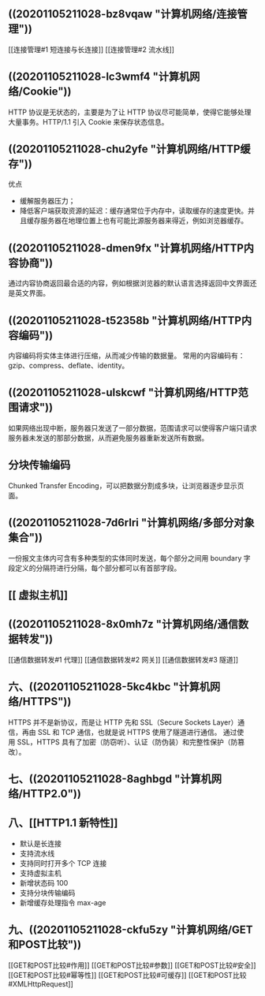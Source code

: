 ## ((20201105211028-bz8vqaw "计算机网络/连接管理"))

[[连接管理#1 短连接与长连接]]
[[连接管理#2 流水线]]

## ((20201105211028-lc3wmf4 "计算机网络/Cookie"))

HTTP 协议是无状态的，主要是为了让 HTTP 协议尽可能简单，使得它能够处理大量事务。HTTP/1.1 引入 Cookie 来保存状态信息。

## ((20201105211028-chu2yfe "计算机网络/HTTP缓存"))

优点

- 缓解服务器压力；
- 降低客户端获取资源的延迟：缓存通常位于内存中，读取缓存的速度更快。并且缓存服务器在地理位置上也有可能比源服务器来得近，例如浏览器缓存。

## ((20201105211028-dmen9fx "计算机网络/HTTP内容协商"))

通过内容协商返回最合适的内容，例如根据浏览器的默认语言选择返回中文界面还是英文界面。

## ((20201105211028-t52358b "计算机网络/HTTP内容编码"))

内容编码将实体主体进行压缩，从而减少传输的数据量。
常用的内容编码有：gzip、compress、deflate、identity。

## ((20201105211028-ulskcwf "计算机网络/HTTP范围请求"))

如果网络出现中断，服务器只发送了一部分数据，范围请求可以使得客户端只请求服务器未发送的那部分数据，从而避免服务器重新发送所有数据。

## 分块传输编码

Chunked Transfer Encoding，可以把数据分割成多块，让浏览器逐步显示页面。

## ((20201105211028-7d6rlri "计算机网络/多部分对象集合"))

一份报文主体内可含有多种类型的实体同时发送，每个部分之间用 boundary 字段定义的分隔符进行分隔，每个部分都可以有首部字段。

## [[ 虚拟主机]]

## ((20201105211028-8x0mh7z "计算机网络/通信数据转发"))

[[通信数据转发#1 代理]]
[[通信数据转发#2 网关]]
[[通信数据转发#3 隧道]]

## 六、((20201105211028-5kc4kbc "计算机网络/HTTPS"))

HTTPS 并不是新协议，而是让 HTTP 先和 SSL（Secure Sockets Layer）通信，再由 SSL 和 TCP 通信，也就是说 HTTPS 使用了隧道进行通信。
通过使用 SSL，HTTPS 具有了加密（防窃听）、认证（防伪装）和完整性保护（防篡改）。

## 七、((20201105211028-8aghbgd "计算机网络/HTTP2.0"))

## 八、[[HTTP1.1 新特性]]

- 默认是长连接
- 支持流水线
- 支持同时打开多个 TCP 连接
- 支持虚拟主机
- 新增状态码 100
- 支持分块传输编码
- 新增缓存处理指令 max-age

## 九、((20201105211028-ckfu5zy "计算机网络/GET和POST比较"))

[[GET和POST比较#作用]]
[[GET和POST比较#参数]]
[[GET和POST比较#安全]]
[[GET和POST比较#幂等性]]
[[GET和POST比较#可缓存]]
[[GET和POST比较#XMLHttpRequest]]
